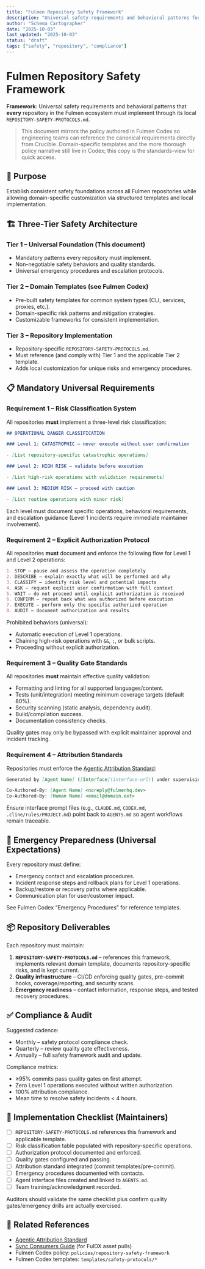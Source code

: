 ```yaml
---
title: "Fulmen Repository Safety Framework"
description: "Universal safety requirements and behavioral patterns for all Fulmen repositories"
author: "Schema Cartographer"
date: "2025-10-03"
last_updated: "2025-10-03"
status: "draft"
tags: ["safety", "repository", "compliance"]
---
```


# Fulmen Repository Safety Framework

**Framework**: Universal safety requirements and behavioral patterns that **every** repository in the Fulmen ecosystem must implement through its local `REPOSITORY-SAFETY-PROTOCOLS.md`.

> This document mirrors the policy authored in Fulmen Codex so engineering teams can reference the canonical requirements directly from Crucible. Domain-specific templates and the more thorough policy narrative still live in Codex; this copy is the standards-view for quick access.

## 🎯 Purpose

Establish consistent safety foundations across all Fulmen repositories while allowing domain-specific customization via structured templates and local implementation.

## 🏗️ Three-Tier Safety Architecture

### Tier 1 – Universal Foundation (This document)

- Mandatory patterns every repository must implement.
- Non-negotiable safety behaviors and quality standards.
- Universal emergency procedures and escalation protocols.

### Tier 2 – Domain Templates (see Fulmen Codex)

- Pre-built safety templates for common system types (CLI, services, proxies, etc.).
- Domain-specific risk patterns and mitigation strategies.
- Customizable frameworks for consistent implementation.

### Tier 3 – Repository Implementation

- Repository-specific `REPOSITORY-SAFETY-PROTOCOLS.md`.
- Must reference (and comply with) Tier 1 and the applicable Tier 2 template.
- Adds local customization for unique risks and emergency procedures.

## 📋 Mandatory Universal Requirements

### Requirement 1 – Risk Classification System

All repositories **must** implement a three-level risk classification:

```markdown
## OPERATIONAL DANGER CLASSIFICATION

### Level 1: CATASTROPHIC – never execute without user confirmation

- [List repository-specific catastrophic operations]

### Level 2: HIGH RISK – validate before execution

- [List high-risk operations with validation requirements]

### Level 3: MEDIUM RISK – proceed with caution

- [List routine operations with minor risk]
```

Each level must document specific operations, behavioral requirements, and escalation guidance (Level 1 incidents require immediate maintainer involvement).

### Requirement 2 – Explicit Authorization Protocol

All repositories **must** document and enforce the following flow for Level 1 and Level 2 operations:

```markdown
1. STOP – pause and assess the operation completely
2. DESCRIBE – explain exactly what will be performed and why
3. CLASSIFY – identify risk level and potential impacts
4. ASK – request explicit user confirmation with full context
5. WAIT – do not proceed until explicit authorization is received
6. CONFIRM – repeat back what was authorized before execution
7. EXECUTE – perform only the specific authorized operation
8. AUDIT – document authorization and results
```

Prohibited behaviors (universal):

- Automatic execution of Level 1 operations.
- Chaining high-risk operations with `&&`, `;`, or bulk scripts.
- Proceeding without explicit authorization.

### Requirement 3 – Quality Gate Standards

All repositories **must** maintain effective quality validation:

- Formatting and linting for all supported languages/content.
- Tests (unit/integration) meeting minimum coverage targets (default 80%).
- Security scanning (static analysis, dependency audit).
- Build/compilation success.
- Documentation consistency checks.

Quality gates may only be bypassed with explicit maintainer approval and incident tracking.

### Requirement 4 – Attribution Standards

Repositories must enforce the [Agentic Attribution Standard](agentic-attribution.md):

```markdown
Generated by [Agent Name] ([Interface](interface-url)) under supervision of [@maintainer](https://github.com/maintainer)

Co-Authored-By: [Agent Name] <noreply@fulmenhq.dev>
Co-Authored-By: [Human Name] <email@domain.ext>
```

Ensure interface prompt files (e.g., `CLAUDE.md`, `CODEX.md`, `.cline/rules/PROJECT.md`) point back to `AGENTS.md` so agent workflows remain traceable.

## 🚨 Emergency Preparedness (Universal Expectations)

Every repository must define:

- Emergency contact and escalation procedures.
- Incident response steps and rollback plans for Level 1 operations.
- Backup/restore or recovery paths where applicable.
- Communication plan for user/customer impact.

See Fulmen Codex “Emergency Procedures” for reference templates.

## 📦 Repository Deliverables

Each repository must maintain:

1. **`REPOSITORY-SAFETY-PROTOCOLS.md`** – references this framework, implements relevant domain template, documents repository-specific risks, and is kept current.
2. **Quality infrastructure** – CI/CD enforcing quality gates, pre-commit hooks, coverage/reporting, and security scans.
3. **Emergency readiness** – contact information, response steps, and tested recovery procedures.

## ✅ Compliance & Audit

Suggested cadence:

- Monthly – safety protocol compliance check.
- Quarterly – review quality gate effectiveness.
- Annually – full safety framework audit and update.

Compliance metrics:

- ≥95% commits pass quality gates on first attempt.
- Zero Level 1 operations executed without written authorization.
- 100% attribution compliance.
- Mean time to resolve safety incidents < 4 hours.

## 🔧 Implementation Checklist (Maintainers)

- [ ] `REPOSITORY-SAFETY-PROTOCOLS.md` references this framework and applicable template.
- [ ] Risk classification table populated with repository-specific operations.
- [ ] Authorization protocol documented and enforced.
- [ ] Quality gates configured and passing.
- [ ] Attribution standard integrated (commit templates/pre-commit).
- [ ] Emergency procedures documented with contacts.
- [ ] Agent interface files created and linked to `AGENTS.md`.
- [ ] Team training/acknowledgment recorded.

Auditors should validate the same checklist plus confirm quality gates/emergency drills are actually exercised.

## 🔗 Related References

- [Agentic Attribution Standard](agentic-attribution.md)
- [Sync Consumers Guide](../guides/sync-consumers-guide.md) (for FulDX asset pulls)
- Fulmen Codex policy: `policies/repository-safety-framework`
- Fulmen Codex templates: `templates/safety-protocols/*`
